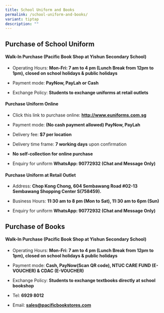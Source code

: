 ```yaml
---
title: School Uniform and Books
permalink: /school-uniform-and-books/
variant: tiptap
description: ""
---
```

<h2>Purchase of School Uniform</h2>
<h4>Walk-In Purchase (Pacific Book Shop at Yishun Secondary School)</h4>
<ul data-tight="true" class="tight">
<li>
<p>Operating Hours: <strong>Mon-Fri: 7 am to 4 pm (Lunch Break from 12pm to 1pm), closed on school holidays &amp; public holidays</strong>
</p>
</li>
<li>
<p>Payment mode: <strong>PayNow, PayLah or Cash</strong>
</p>
</li>
<li>
<p>Exchange Policy: <strong>Students to exchange uniforms at retail outlets</strong>
</p>
</li>
</ul>
<h4>Purchase Uniform Online</h4>
<ul data-tight="true" class="tight">
<li>
<p>Click this link to purchase online: <strong><a href="https://www.euniforms.com.sg/shop/product-category/secondary-schools/yss/" rel="noopener noreferrer nofollow" target="_blank">http://www.euniforms.com.sg</a></strong>
</p>
</li>
<li>
<p>Payment mode: <strong>(No cash payment allowed) PayNow, PayLah</strong>
</p>
</li>
<li>
<p>Delivery fee: <strong>$7 per location</strong>
</p>
</li>
<li>
<p>Delivery time frame: <strong>7 working days</strong> upon confirmation</p>
</li>
<li>
<p><strong>No self-collection for online purchase</strong>
</p>
</li>
<li>
<p>Enquiry for uniform <strong>WhatsApp: 90772932 (Chat and Message Only)</strong>
</p>
</li>
</ul>
<h4>Purchase Uniform at Retail Outlet</h4>
<ul data-tight="true" class="tight">
<li>
<p>Address: <strong>Chop Kong Chong, 604 Sembawang Road #02-13 Sembawang Shopping Center S(758459).</strong>
</p>
</li>
<li>
<p>Business Hours: <strong>11:30 am to 8 pm (Mon to Sat), 11:30 am to 6pm (Sun)</strong>
</p>
</li>
<li>
<p>Enquiry for uniform <strong>WhatsApp: 90772932 (Chat and Message Only)</strong>
</p>
</li>
</ul>
<h2>Purchase of Books</h2>
<h4>Walk-In Purchase (Pacific Book Shop at Yishun Secondary School)</h4>
<ul data-tight="true" class="tight">
<li>
<p>Operating Hours: <strong>Mon-Fri: 7 am to 4 pm (Lunch Break from 12pm to 1pm), closed on school holidays &amp; public holidays</strong>
</p>
</li>
<li>
<p>Payment mode: <strong>Cash, PayNow(Scan QR code), NTUC CARE FUND (E-VOUCHER) &amp; CDAC (E-VOUCHER)</strong>
</p>
</li>
<li>
<p>Exchange Policy: <strong>Students to exchange textbooks directly at school bookshop</strong>
</p>
</li>
<li>
<p>Tel: <strong>6929 8012</strong>
</p>
</li>
<li>
<p>Email: <strong><a href="mailto:sales@pacificbookstores.com" rel="noopener noreferrer nofollow" target="_blank">sales@pacificbookstores.com</a></strong>
</p>
</li>
</ul>
<p></p>